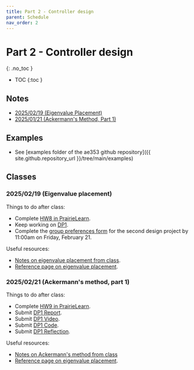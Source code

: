 ```yaml
---
title: Part 2 - Controller design
parent: Schedule
nav_order: 2
---
```


# Part 2 - Controller design
{: .no_toc }

- TOC
{:toc }

## Notes

* [2025/02/19 (Eigenvalue Placement)](../notes/20250219-placement.pdf)
* [2025/01/21 (Ackermann's Method, Part 1)](../notes/20250221-acker-part1.pdf)

## Examples

* See [examples folder of the ae353 github repository]({{ site.github.repository_url }}/tree/main/examples)

## Classes

### 2025/02/19 (Eigenvalue placement)

Things to do after class:
* Complete [HW8 in PrairieLearn](https://us.prairielearn.com/pl/course_instance/176602/assessment/2503737).
* Keep working on [DP1](../projects/01-catbot).
* Complete the [group preferences form](https://forms.illinois.edu/sec/629368317) for the second design project by 11:00am on Friday, February 21.

Useful resources:
* [Notes on eigenvalue placement from class](../notes/20250219-placement.pdf).
* [Reference page on eigenvalue placement](../reference/eigenvalue-placement).

### 2025/02/21 (Ackermann's method, part 1)

Things to do after class:
* Complete [HW9 in PrairieLearn](https://us.prairielearn.com/pl/course_instance/176602/assessment/2503738).
* Submit [DP1 Report](../projects/01-catbot/#final-report-by-1159pm-on-friday-february-21-final-report).
* Submit [DP1 Video](../projects/01-catbot/#final-video-by-1159pm-on-friday-february-21-final-video).
* Submit [DP1 Code](../projects/01-catbot/#final-code-by-1159pm-on-friday-february-21).
* Submit [DP1 Reflection](../projects/01-catbot/#individual-reflection-by-1159pm-on-monday-february-24).

Useful resources:
* [Notes on Ackermann's method from class](../notes/20250221-acker-part1.pdf)
* [Reference page on eigenvalue placement](../reference/eigenvalue-placement).

